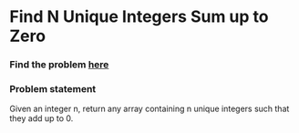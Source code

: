 # Find N Unique Integers Sum up to Zero

### Find the problem [here](https://leetcode.com/problems/find-n-unique-integers-sum-up-to-zero/) 

### Problem statement
Given an integer n, return any array containing n unique integers such that they add up to 0.